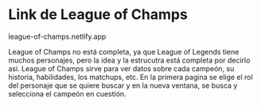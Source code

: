 # Link de League of Champs

league-of-champs.netlify.app

League of Champs no está completa, ya que League of Legends tiene muchos personajes, pero la idea y la estrucutra está completa por decirlo asi. League of Champs sirve para ver datos sobre cada campeón, su historia, habilidades, los matchups, etc.
En la primera pagina se elige el rol del personaje que se quiere buscar y en la nueva ventana, se busca y selecciona el campeón en cuestión.
